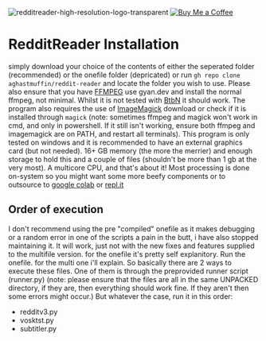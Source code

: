 ![redditreader-high-resolution-logo-transparent](https://github.com/aghastmuffin/reddit-reader/assets/78246775/683588d8-9ca2-4c71-9c26-13a005a0a6d7)
[![Buy Me a Coffee](https://studio.buymeacoffee.com/assets/img/qr-logo.svg)](https://www.buymeacoffee.com/aghastmuffin)
# RedditReader Installation
simply download your choice of the contents of either the seperated folder (recommended) or the onefile folder (depricated) or run `gh repo clone aghastmuffin/reddit-reader` and locate the folder you wish to use. Please also ensure that you have [FFMPEG](https://www.gyan.dev/ffmpeg/builds/) use gyan.dev and install the normal ffmpeg, not minimal. Whilst it is not tested with [BtbN](https://github.com/BtbN/FFmpeg-Builds) it should work. The program also requires the use of [ImageMagick](https://imagemagick.org/script/download.php) download or check if it is installed through `magick` (note: sometimes ffmpeg and magick won't work in cmd, and only in powershell. If it still isn't working, ensure both ffmpeg and imagemagick are on PATH, and restart all terminals). This program is only tested on windows and it is recommended to have an external graphics card (but not needed). 16+ GB memory (the more the merrier) and enough storage to hold this and a couple of files (shouldn't be more than 1 gb at the very most). A multicore CPU, and that's about it! Most processing is done on-system so you might want some more beefy components or to outsource to [google colab](https://colab.research.google.com/) or [repl.it](https://repl.it")

Order of execution
---
I don't recommend using the pre "compiled" onefile as it makes debugging or a random error in one of the scripts a pain in the butt, i have also stopped maintaining it. It will work, just not with the new fixes and features supplied to the multifile version.
for the onefile it's pretty self explanitory. Run the onefile.
for the multi one i'll explain. So basically there are 2 ways to execute these files. One of them is through the preprovided runner script (runner.py) (note: please ensure that the files are all in the same UNPACKED directory, if they are, then everything should work fine. If they aren't then some errors might occur.)
But whatever the case, run it in this order:
 - redditv3.py
 - vosktst.py
 - subtitler.py
